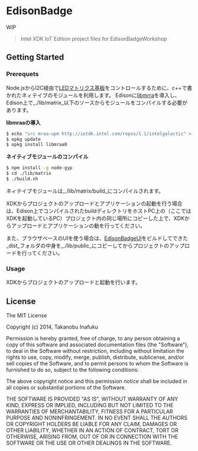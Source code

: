 EdisonBadge
===========

WIP

> Intel XDK IoT Edition project files for EdisonBadgeWorkshop


## Getting Started

### Prerequets

Node.jsからI2C経由で[LEDマトリクス基板](https://www.switch-science.com/catalog/2071/)をコントロールするために、c++で書かれたネィテイブのモジュールを利用します。
Edisonに[libmrra](https://github.com/intel-iot-devkit/mraa)を導入し、Edison上で_./lib/matrix_以下のソースからモジュールをコンパイルする必要があります。

__libmraaの導入__

```bash
$ echo "src mraa-upm http://iotdk.intel.com/repos/1.1/intelgalactic" > /etc/opkg/mraa-upm.conf
$ opkg update
$ opkg install libmraa0
```

__ネイティブモジュールのコンパイル__

```bash
$ npm install -g node-gyp
$ cd ./lib/matrix
$ ./build.sh
```

ネィテイブモジュールは_./lib/matrix/build_にコンパイルされます。

XDKからプロジェクトのアップロードとアプリケーションの起動を行う場合は、Edison上でコンパイルされたbuildディレクトリをホストPC上の（ここではXDKを起動しているPC）プロジェクト内の同じ場所にコピーした上で、XDKからアップロードとアプリケーションの動を行ってください。

また、ブラウザベースのUIを使う場合は、[EdisonBadgeUI](https://github.com/inafact/EdisonBadgeWorkshop/tree/master/EdisonBadgeUI)をビルドしてできた_dist_フォルダの中身を_./lib/public_にコピーしてからプロジェクトのアップロードを行ってください。

### Usage

XDKからプロジェクトのアップロードと起動を行います。


## License 

The MIT License

Copyright (c) 2014, Takanobu Inafuku

Permission is hereby granted, free of charge, to any person
obtaining a copy of this software and associated documentation
files (the "Software"), to deal in the Software without
restriction, including without limitation the rights to use,
copy, modify, merge, publish, distribute, sublicense, and/or sell
copies of the Software, and to permit persons to whom the
Software is furnished to do so, subject to the following
conditions:

The above copyright notice and this permission notice shall be
included in all copies or substantial portions of the Software.

THE SOFTWARE IS PROVIDED "AS IS", WITHOUT WARRANTY OF ANY KIND,
EXPRESS OR IMPLIED, INCLUDING BUT NOT LIMITED TO THE WARRANTIES
OF MERCHANTABILITY, FITNESS FOR A PARTICULAR PURPOSE AND
NONINFRINGEMENT. IN NO EVENT SHALL THE AUTHORS OR COPYRIGHT
HOLDERS BE LIABLE FOR ANY CLAIM, DAMAGES OR OTHER LIABILITY,
WHETHER IN AN ACTION OF CONTRACT, TORT OR OTHERWISE, ARISING
FROM, OUT OF OR IN CONNECTION WITH THE SOFTWARE OR THE USE OR
OTHER DEALINGS IN THE SOFTWARE.
